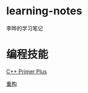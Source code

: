 # learning-notes
李晔的学习笔记

# 编程技能
[C++ Primer Plus](https://github.com/yeah31415/learning-notes/blob/master/Cpp_Primer_Plus/Cpp_Primer_Plus.md)

[重构](https://github.com/yeah31415/learning-notes/tree/master/Refactoring)
